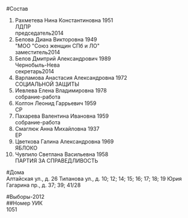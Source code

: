 #Состав  
1. Рахметева Нина Константиновна 1951  
    ЛДПР  
    председатель2014  
2. Белова Диана Викторовна 1949  
    "МОО "Союз женщин СПб и ЛО"  
    заместитель2014  
3. Белов Дмитрий Александрович 1989  
    Чернобыль-Нева  
    секретарь2014  
4. Варламова Анастасия Александровна 1972  
    СОЦИАЛЬНОЙ ЗАЩИТЫ  
5. Иевлева Елена Владимировна 1978  
    собрание-работа  
6. Колтон Леонид Гаррьевич 1959  
    СР  
7. Пахарева Валентина Ивановна 1959  
    собрание-работа  
8. Смаглюк Анна Михайловна 1937  
    ЕР  
9. Цветкова Галина Александровна 1969  
    ЯБЛОКО  
10. Чувпило Светлана Васильевна 1958  
    ПАРТИЯ ЗА СПРАВЕДЛИВОСТЬ  

#Дома  
Алтайская ул., д. 26 Типанова ул., д. 10; 12; 14; 15; 16; 17; 18; 19 Юрия Гагарина пр., д. 37; 39; 41/28  
  
#Выборы-2012  
##Номер УИК  
1051  
